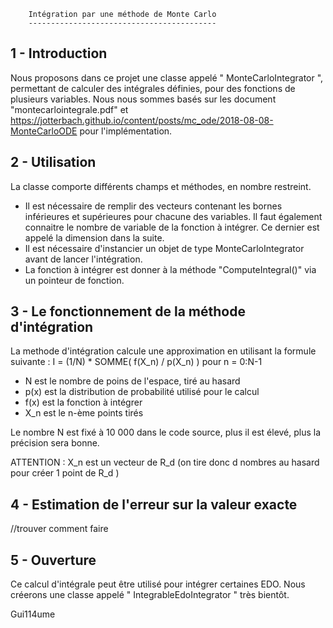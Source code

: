 		Intégration par une méthode de Monte Carlo
		------------------------------------------

1 - Introduction
----------------

Nous proposons dans ce projet une classe appelé " MonteCarloIntegrator ", permettant de calculer des intégrales définies, pour des fonctions de plusieurs variables. Nous nous sommes basés sur les document "montecarlointegrale.pdf" et https://jotterbach.github.io/content/posts/mc_ode/2018-08-08-MonteCarloODE  pour l'implémentation.

2 - Utilisation
---------------

La classe comporte différents champs et méthodes, en nombre restreint.
* Il est nécessaire de remplir des vecteurs contenant les bornes inférieures et supérieures pour chacune des variables. Il faut également connaitre le nombre de variable de la fonction à intégrer. Ce dernier est appelé la dimension dans la suite.
* Il est nécessaire d'instancier un objet de type MonteCarloIntegrator avant de lancer l'intégration.
* La fonction à intégrer est donner à la méthode "ComputeIntegral()" via un pointeur de fonction.

3 - Le fonctionnement de la méthode d'intégration
-------------------------------------------------

La methode d'intégration calcule une approximation en utilisant la formule suivante :  I = (1/N) * SOMME( f(X_n) / p(X_n) ) pour n = 0:N-1
* N est le nombre de poins de l'espace, tiré au hasard
* p(x) est la distribution de probabilité utilisé pour le calcul
* f(x) est la fonction à intégrer
* X_n est le n-ème points tirés

Le nombre N est fixé à 10 000 dans le code source, plus il est élevé, plus la précision sera bonne.

ATTENTION : X_n est un vecteur de R_d (on tire donc d nombres au hasard pour créer 1 point de R_d  )

4 - Estimation de l'erreur sur la valeur exacte
-----------------------------------------------

//trouver comment faire


5 - Ouverture
-------------

Ce calcul d'intégrale peut être utilisé pour intégrer certaines EDO. Nous créerons une classe appelé " IntegrableEdoIntegrator " très bientôt.




Gui114ume